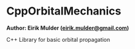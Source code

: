 # CppOrbitalMechanics
**Author: Eirik Mulder (eirik.mulder@gmail.com)**

C++ Library for basic orbital propagation
